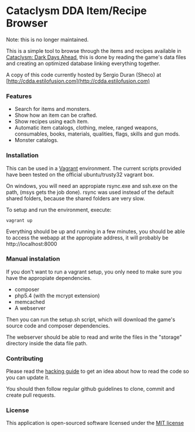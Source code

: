 Cataclysm DDA Item/Recipe Browser
=================================

Note: this is no longer maintained.

This is a simple tool to browse through the items and recipes available in [Cataclysm: Dark Days Ahead](http://cataclysmdda.com), this is done by reading the game's data files and creating an optimized database linking everything together.

A copy of this code currently hosted by Sergio Duran (Sheco) at [http://cdda.estilofusion.com](http://cdda.estilofusion.com)

### Features

- Search for items and monsters.
- Show how an item can be crafted.
- Show recipes using each item.
- Automatic item catalogs, clothing, melee, ranged weapons, consumables, books, materials, qualities, flags, skills and gun mods.
- Monster catalogs.

### Installation

This can be used in a [Vagrant](https://www.vagrantup.com/) environment. The current scripts provided have been tested on the official ubuntu/trusty32 vagrant box.

On windows, you will need an appropiate rsync.exe and ssh.exe on the path, (msys gets the job done). rsync was used instead of the default shared folders, because the shared folders are very slow.

To setup and run the environment, execute:

```
vagrant up
```

Everything should be up and running in a few minutes, you should be able to access the webapp at the appropiate address, it will probably be http://localhost:8000

### Manual instalation

If you don't want to run a vagrant setup, you only need to make sure you
have the appropiate dependencies.

* composer
* php5.4 (with the mcrypt extension)
* memcached
* A webserver

Then you can run the setup.sh script, which will download the game's source
code and composer dependencies.

The webserver should be able to read and write the files in the "storage"
directory inside the data file path.

### Contributing

Please read the [hacking guide](HACKING.md) to get an idea about how to read
the code so you can update it. 

You should then follow regular github guidelines to clone, commit and create pull requests.

### License

This application is open-sourced software licensed under the [MIT license](LICENSE.txt)
